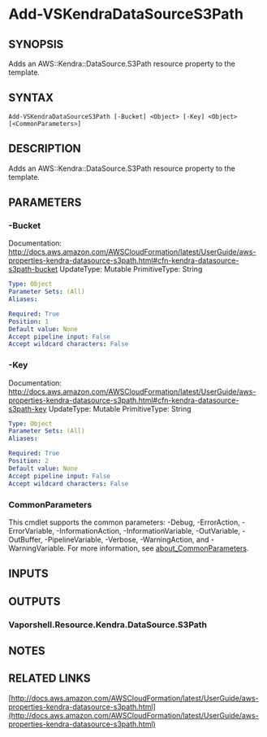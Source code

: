 # Add-VSKendraDataSourceS3Path

## SYNOPSIS
Adds an AWS::Kendra::DataSource.S3Path resource property to the template.

## SYNTAX

```
Add-VSKendraDataSourceS3Path [-Bucket] <Object> [-Key] <Object> [<CommonParameters>]
```

## DESCRIPTION
Adds an AWS::Kendra::DataSource.S3Path resource property to the template.

## PARAMETERS

### -Bucket
Documentation: http://docs.aws.amazon.com/AWSCloudFormation/latest/UserGuide/aws-properties-kendra-datasource-s3path.html#cfn-kendra-datasource-s3path-bucket
UpdateType: Mutable
PrimitiveType: String

```yaml
Type: Object
Parameter Sets: (All)
Aliases:

Required: True
Position: 1
Default value: None
Accept pipeline input: False
Accept wildcard characters: False
```

### -Key
Documentation: http://docs.aws.amazon.com/AWSCloudFormation/latest/UserGuide/aws-properties-kendra-datasource-s3path.html#cfn-kendra-datasource-s3path-key
UpdateType: Mutable
PrimitiveType: String

```yaml
Type: Object
Parameter Sets: (All)
Aliases:

Required: True
Position: 2
Default value: None
Accept pipeline input: False
Accept wildcard characters: False
```

### CommonParameters
This cmdlet supports the common parameters: -Debug, -ErrorAction, -ErrorVariable, -InformationAction, -InformationVariable, -OutVariable, -OutBuffer, -PipelineVariable, -Verbose, -WarningAction, and -WarningVariable. For more information, see [about_CommonParameters](http://go.microsoft.com/fwlink/?LinkID=113216).

## INPUTS

## OUTPUTS

### Vaporshell.Resource.Kendra.DataSource.S3Path
## NOTES

## RELATED LINKS

[http://docs.aws.amazon.com/AWSCloudFormation/latest/UserGuide/aws-properties-kendra-datasource-s3path.html](http://docs.aws.amazon.com/AWSCloudFormation/latest/UserGuide/aws-properties-kendra-datasource-s3path.html)

